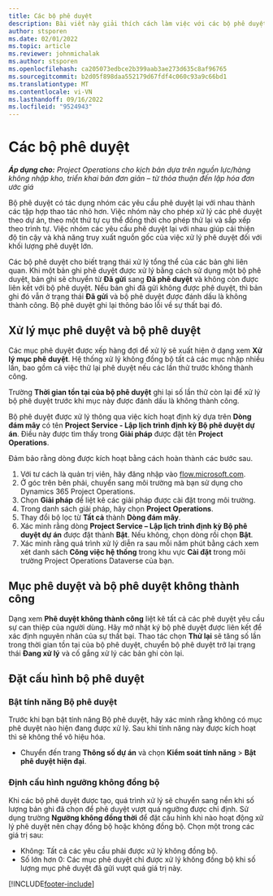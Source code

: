 ```yaml
---
title: Các bộ phê duyệt
description: Bài viết này giải thích cách làm việc với các bộ phê duyệt, yêu cầu và tập hợp con các thao tác đó.
author: stsporen
ms.date: 02/01/2022
ms.topic: article
ms.reviewer: johnmichalak
ms.author: stsporen
ms.openlocfilehash: ca205073edbce2b399aab3ae273d635c8af96765
ms.sourcegitcommit: b2d05f898daa552179d67fdf4c060c93a9c66bd1
ms.translationtype: MT
ms.contentlocale: vi-VN
ms.lasthandoff: 09/16/2022
ms.locfileid: "9524943"
---
```

# <a name="approval-sets"></a>Các bộ phê duyệt

_**Áp dụng cho:** Project Operations cho kịch bản dựa trên nguồn lực/hàng không nhập kho, triển khai bản đơn giản – từ thỏa thuận đến lập hóa đơn ước giá_

Bộ phê duyệt có tác dụng nhóm các yêu cầu phê duyệt lại với nhau thành các tập hợp thao tác nhỏ hơn. Việc nhóm này cho phép xử lý các phê duyệt theo dự án, theo một thứ tự cụ thể đồng thời cho phép thử lại và sắp xếp theo trình tự. Việc nhóm các yêu cầu phê duyệt lại với nhau giúp cải thiện độ tin cậy và khả năng truy xuất nguồn gốc của việc xử lý phê duyệt đối với khối lượng phê duyệt lớn.

Các bộ phê duyệt cho biết trạng thái xử lý tổng thể của các bản ghi liên quan. Khi một bản ghi phê duyệt được xử lý bằng cách sử dụng một bộ phê duyệt, bản ghi sẽ chuyển từ **Đã gửi** sang **Đã phê duyệt** và không còn được liên kết với bộ phê duyệt. Nếu bản ghi đã gửi không được phê duyệt, thì bản ghi đó vẫn ở trạng thái **Đã gửi** và bộ phê duyệt được đánh dấu là không thành công. Bộ phê duyệt ghi lại thông báo lỗi về sự thất bại đó.

## <a name="processing-approvals-and-approval-sets"></a>Xử lý mục phê duyệt và bộ phê duyệt
Các mục phê duyệt được xếp hàng đợi để xử lý sẽ xuất hiện ở dạng xem **Xử lý mục phê duyệt**. Hệ thống xử lý không đồng bộ tất cả các mục nhập nhiều lần, bao gồm cả việc thử lại phê duyệt nếu các lần thử trước không thành công.

Trường **Thời gian tồn tại của bộ phê duyệt** ghi lại số lần thử còn lại để xử lý bộ phê duyệt trước khi mục này được đánh dấu là không thành công.

Bộ phê duyệt được xử lý thông qua việc kích hoạt định kỳ dựa trên **Dòng đám mây** có tên **Project Service - Lập lịch trình định kỳ Bộ phê duyệt dự án**. Điều này được tìm thấy trong **Giải pháp** được đặt tên **Project Operations**. 

Đảm bảo rằng dòng được kích hoạt bằng cách hoàn thành các bước sau.

1. Với tư cách là quản trị viên, hãy đăng nhập vào [flow.microsoft.com](https://powerautomate.microsoft.com).
2. Ở góc trên bên phải, chuyển sang môi trường mà bạn sử dụng cho Dynamics 365 Project Operations.
3. Chọn **Giải pháp** để liệt kê các giải pháp được cài đặt trong môi trường.
4. Trong danh sách giải pháp, hãy chọn **Project Operations**.
5. Thay đổi bộ lọc từ **Tất cả** thành **Dòng đám mây**.
6. Xác minh rằng dòng **Project Service – Lập lịch trình định kỳ Bộ phê duyệt dự án** được đặt thành **Bật**. Nếu không, chọn dòng rồi chọn **Bật**.
7. Xác minh rằng quá trình xử lý diễn ra sau mỗi năm phút bằng cách xem xét danh sách **Công việc hệ thống** trong khu vực **Cài đặt** trong môi trường Project Operations Dataverse của bạn.

## <a name="failed-approvals-and-approval-sets"></a>Mục phê duyệt và bộ phê duyệt không thành công
Dạng xem **Phê duyệt không thành công** liệt kê tất cả các phê duyệt yêu cầu sự can thiệp của người dùng. Hãy mở nhật ký bộ phê duyệt được liên kết để xác định nguyên nhân của sự thất bại.
Thao tác chọn **Thử lại** sẽ tăng số lần trong thời gian tồn tại của bộ phê duyệt, chuyển bộ phê duyệt trở lại trạng thái **Đang xử lý** và cố gắng xử lý các bản ghi còn lại.

## <a name="configure-approval-sets"></a>Đặt cấu hình bộ phê duyệt

### <a name="enable-the-approval-sets-feature"></a>Bật tính năng Bộ phê duyệt
Trước khi bạn bật tính năng Bộ phê duyệt, hãy xác minh rằng không có mục phê duyệt nào hiện đang được xử lý. Sau khi tính năng này được kích hoạt thì sẽ không thể vô hiệu hóa.

- Chuyển đến trang **Thông số dự án** và chọn **Kiểm soát tính năng** > **Bật phê duyệt hiện đại**.

### <a name="configuring-the-asynchronous-threshold"></a>Định cấu hình ngưỡng không đồng bộ 
Khi các bộ phê duyệt được tạo, quá trình xử lý sẽ chuyển sang nền khi số lượng bản ghi đã chọn để phê duyệt vượt quá ngưỡng được chỉ định. Sử dụng trường **Ngưỡng không đồng thời** để đặt cấu hình khi nào hoạt động xử lý phê duyệt nên chạy đồng bộ hoặc không đồng bộ. Chọn một trong các giá trị sau:

  - Không: Tất cả các yêu cầu phải được xử lý không đồng bộ. 
  - Số lớn hơn 0: Các mục phê duyệt chỉ được xử lý không đồng bộ khi số lượng mục phê duyệt đã gửi vượt quá giá trị này.

[!INCLUDE[footer-include](../includes/footer-banner.md)]
